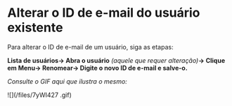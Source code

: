 # Alterar o ID de e-mail do usuário existente



Para alterar o ID de e-mail de um usuário, siga as etapas: 

**Lista de usuários-> Abra o usuário** *(aquele que requer alteração)***-> Clique em Menu-> Renomear-> Digite o novo ID de e-mail e salve-o.**

  
 

*Consulte o GIF aqui que ilustra o mesmo:*

  


![](/files/7yWI427 .gif)



